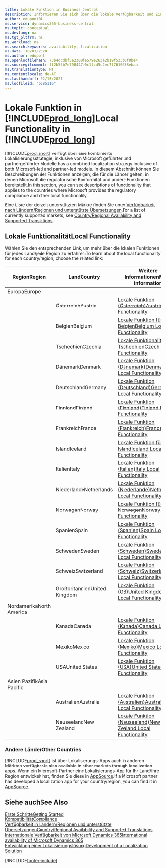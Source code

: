 ```yaml
---
title: Lokale Funktion in Business Central
description: Informieren Sie sich über die lokale Verfügbarkeit und Einhaltung gesetzlicher Bestimmungen von Business Central in den Ländern, in denen Microsoft die lokalen Funktionen bereitstellt.
author: edupont04
ms.service: dynamics365-business-central
ms.topic: conceptual
ms.devlang: na
ms.tgt_pltfrm: na
ms.workload: na
ms.search.keywords: availability, localization
ms.date: 10/01/2020
ms.author: edupont
ms.openlocfilehash: 73b4dcdbf5e2300fe579e263a2b19f533b0f0be4
ms.sourcegitcommit: ff2b55b7e790447e0c1fcd5c2ec7f7610338ebaa
ms.translationtype: HT
ms.contentlocale: de-AT
ms.lasthandoff: 02/15/2021
ms.locfileid: "5385116"
---
```

# <a name="local-functionality-in-prod_long"></a><span data-ttu-id="c99fa-103">Lokale Funktion in [!INCLUDE[prod_long](includes/prod_long.md)]</span><span class="sxs-lookup"><span data-stu-id="c99fa-103">Local Functionality in [!INCLUDE[prod_long](includes/prod_long.md)]</span></span>

[!INCLUDE[prod_short](includes/prod_short.md)] <span data-ttu-id="c99fa-104">verfügt über eine kombinierte Lokalisierungsstrategie, inklusive von Microsoft geführter und partnergeführter Modelle.</span><span class="sxs-lookup"><span data-stu-id="c99fa-104">has a combined localization strategy inclusive of both Microsoft-led and partner-led models.</span></span> <span data-ttu-id="c99fa-105">In diesem Abschnitt können Sie Beschreibungen der Funktionen anzeigen, die für die Länder gelten, in denen Microsoft die regulatorische Konformität und andere Funktionen bereitstellt.</span><span class="sxs-lookup"><span data-stu-id="c99fa-105">In this section, you can see descriptions of functionality that applies to the countries where Microsoft provides the regulatory compliance and other local functionality.</span></span>  

<span data-ttu-id="c99fa-106">Eine Liste der derzeit unterstützten Märkte finden Sie unter [Verfügbarkeit nach Ländern/Regionen und unterstützte Übersetzungen](/dynamics365/business-central/dev-itpro/compliance/apptest-countries-and-translations?toc=/dynamics365/business-central/toc.json).</span><span class="sxs-lookup"><span data-stu-id="c99fa-106">For a list of currently supported markets, see [Country/Regional Availability and Supported Translations](/dynamics365/business-central/dev-itpro/compliance/apptest-countries-and-translations?toc=/dynamics365/business-central/toc.json).</span></span>  

## <a name="local-functionality"></a><span data-ttu-id="c99fa-107">Lokale Funktionalität</span><span class="sxs-lookup"><span data-stu-id="c99fa-107">Local Functionality</span></span>

<span data-ttu-id="c99fa-108">Wählen Sie den entsprechenden Link, um mehr über die lokalen Funktionen für jedes Land/jede Region zu erfahren:</span><span class="sxs-lookup"><span data-stu-id="c99fa-108">To learn about the local functionality for each country/region, choose the related link:</span></span>

| <span data-ttu-id="c99fa-109">Region</span><span class="sxs-lookup"><span data-stu-id="c99fa-109">Region</span></span> | <span data-ttu-id="c99fa-110">Land</span><span class="sxs-lookup"><span data-stu-id="c99fa-110">Country</span></span> | <span data-ttu-id="c99fa-111">Weitere Informationen</span><span class="sxs-lookup"><span data-stu-id="c99fa-111">More information</span></span> |
| --- | --- |--- |
| <span data-ttu-id="c99fa-112">Europa</span><span class="sxs-lookup"><span data-stu-id="c99fa-112">Europe</span></span> |  | |
|        | <span data-ttu-id="c99fa-113">Österreich</span><span class="sxs-lookup"><span data-stu-id="c99fa-113">Austria</span></span> | [<span data-ttu-id="c99fa-114">Lokale Funktion (Österreich)</span><span class="sxs-lookup"><span data-stu-id="c99fa-114">Austria Local Functionality</span></span>](localfunctionality/austria/austria-local-functionality.md) |
|        | <span data-ttu-id="c99fa-115">Belgien</span><span class="sxs-lookup"><span data-stu-id="c99fa-115">Belgium</span></span> | [<span data-ttu-id="c99fa-116">Lokale Funktion für Belgien</span><span class="sxs-lookup"><span data-stu-id="c99fa-116">Belgium Local Functionality</span></span>](localfunctionality/belgium/belgium-local-functionality.md) |
|        | <span data-ttu-id="c99fa-117">Tschechien</span><span class="sxs-lookup"><span data-stu-id="c99fa-117">Czechia</span></span> | [<span data-ttu-id="c99fa-118">Lokale Funktionalität für Tschechien</span><span class="sxs-lookup"><span data-stu-id="c99fa-118">Czech Local Functionality</span></span>](localfunctionality/czech/czech-local-functionality.md) |
|        | <span data-ttu-id="c99fa-119">Dänemark</span><span class="sxs-lookup"><span data-stu-id="c99fa-119">Denmark</span></span> | [<span data-ttu-id="c99fa-120">Lokale Funktion (Dänemark)</span><span class="sxs-lookup"><span data-stu-id="c99fa-120">Denmark Local Functionality</span></span>](localfunctionality/denmark/denmark-local-functionality.md) |
|        | <span data-ttu-id="c99fa-121">Deutschland</span><span class="sxs-lookup"><span data-stu-id="c99fa-121">Germany</span></span> | [<span data-ttu-id="c99fa-122">Lokale Funktion (Deutschland)</span><span class="sxs-lookup"><span data-stu-id="c99fa-122">Germany Local Functionality</span></span>](localfunctionality/germany/germany-local-functionality.md) |
|        | <span data-ttu-id="c99fa-123">Finnland</span><span class="sxs-lookup"><span data-stu-id="c99fa-123">Finland</span></span> | [<span data-ttu-id="c99fa-124">Lokale Funktion (Finnland)</span><span class="sxs-lookup"><span data-stu-id="c99fa-124">Finland Local Functionality</span></span>](localfunctionality/finland/finland-local-functionality.md) |
|        | <span data-ttu-id="c99fa-125">Frankreich</span><span class="sxs-lookup"><span data-stu-id="c99fa-125">France</span></span> | [<span data-ttu-id="c99fa-126">Lokale Funktion (Frankreich)</span><span class="sxs-lookup"><span data-stu-id="c99fa-126">France Local Functionality</span></span>](localfunctionality/france/france-local-functionality.md) |
|        | <span data-ttu-id="c99fa-127">Island</span><span class="sxs-lookup"><span data-stu-id="c99fa-127">Iceland</span></span> | [<span data-ttu-id="c99fa-128">Lokale Funktion für Island</span><span class="sxs-lookup"><span data-stu-id="c99fa-128">Iceland Local Functionality</span></span>](localfunctionality/iceland/iceland-local-functionality.md) |
|        | <span data-ttu-id="c99fa-129">Italien</span><span class="sxs-lookup"><span data-stu-id="c99fa-129">Italy</span></span> | [<span data-ttu-id="c99fa-130">Lokale Funktion (Italien)</span><span class="sxs-lookup"><span data-stu-id="c99fa-130">Italy Local Functionality</span></span>](localfunctionality/italy/italy-local-functionality.md) |
|        | <span data-ttu-id="c99fa-131">Niederlande</span><span class="sxs-lookup"><span data-stu-id="c99fa-131">Netherlands</span></span> | [<span data-ttu-id="c99fa-132">Lokale Funktion (Niederlande)</span><span class="sxs-lookup"><span data-stu-id="c99fa-132">Netherlands Local Functionality</span></span>](localfunctionality/netherlands/netherlands-local-functionality.md) |
|        | <span data-ttu-id="c99fa-133">Norwegen</span><span class="sxs-lookup"><span data-stu-id="c99fa-133">Norway</span></span> | [<span data-ttu-id="c99fa-134">Lokale Funktion für Norwegen</span><span class="sxs-lookup"><span data-stu-id="c99fa-134">Norway Local Functionality</span></span>](localfunctionality/norway/norway-local-functionality.md) |
|        | <span data-ttu-id="c99fa-135">Spanien</span><span class="sxs-lookup"><span data-stu-id="c99fa-135">Spain</span></span> | [<span data-ttu-id="c99fa-136">Lokale Funktion (Spanien)</span><span class="sxs-lookup"><span data-stu-id="c99fa-136">Spain Local Functionality</span></span>](localfunctionality/spain/spain-local-functionality.md) |
|        | <span data-ttu-id="c99fa-137">Schweden</span><span class="sxs-lookup"><span data-stu-id="c99fa-137">Sweden</span></span> | [<span data-ttu-id="c99fa-138">Lokale Funktion (Schweden)</span><span class="sxs-lookup"><span data-stu-id="c99fa-138">Sweden Local Functionality</span></span>](localfunctionality/sweden/sweden-local-functionality.md) |
|        | <span data-ttu-id="c99fa-139">Schweiz</span><span class="sxs-lookup"><span data-stu-id="c99fa-139">Switzerland</span></span> | [<span data-ttu-id="c99fa-140">Lokale Funktion (Schweiz)</span><span class="sxs-lookup"><span data-stu-id="c99fa-140">Switzerland Local Functionality</span></span>](localfunctionality/switzerland/switzerland-local-functionality.md) |
|        | <span data-ttu-id="c99fa-141">Großbritannien</span><span class="sxs-lookup"><span data-stu-id="c99fa-141">United Kingdom</span></span> | [<span data-ttu-id="c99fa-142">Lokale Funktion (GB)</span><span class="sxs-lookup"><span data-stu-id="c99fa-142">United Kingdom Local Functionality</span></span>](localfunctionality/unitedkingdom/united-kingdom-local-functionality.md) |
| <span data-ttu-id="c99fa-143">Nordamerika</span><span class="sxs-lookup"><span data-stu-id="c99fa-143">North America</span></span> |       |  |
|        | <span data-ttu-id="c99fa-144">Kanada</span><span class="sxs-lookup"><span data-stu-id="c99fa-144">Canada</span></span>|[<span data-ttu-id="c99fa-145">Lokale Funktion (Kanada)</span><span class="sxs-lookup"><span data-stu-id="c99fa-145">Canada Local Functionality</span></span>](localfunctionality/canada/canada-local-functionality.md) |
|        | <span data-ttu-id="c99fa-146">Mexiko</span><span class="sxs-lookup"><span data-stu-id="c99fa-146">Mexico</span></span> | [<span data-ttu-id="c99fa-147">Lokale Funktion (Mexiko)</span><span class="sxs-lookup"><span data-stu-id="c99fa-147">Mexico Local Functionality</span></span>](localfunctionality/mexico/mexico-local-functionality.md) |
|        | <span data-ttu-id="c99fa-148">USA</span><span class="sxs-lookup"><span data-stu-id="c99fa-148">United States</span></span>|[<span data-ttu-id="c99fa-149">Lokale Funktion (USA)</span><span class="sxs-lookup"><span data-stu-id="c99fa-149">United States Local Functionality</span></span>](localfunctionality/unitedstates/united-states-local-functionality.md) |
| <span data-ttu-id="c99fa-150">Asien Pazifik</span><span class="sxs-lookup"><span data-stu-id="c99fa-150">Asia Pacific</span></span> |       |  |
|        | <span data-ttu-id="c99fa-151">Australien</span><span class="sxs-lookup"><span data-stu-id="c99fa-151">Australia</span></span> | [<span data-ttu-id="c99fa-152">Lokale Funktion (Australien)</span><span class="sxs-lookup"><span data-stu-id="c99fa-152">Australia Local Functionality</span></span>](localfunctionality/australia/australia-local-functionality.md) |
|        | <span data-ttu-id="c99fa-153">Neuseeland</span><span class="sxs-lookup"><span data-stu-id="c99fa-153">New Zealand</span></span> | [<span data-ttu-id="c99fa-154">Lokale Funktion (Neuseeland)</span><span class="sxs-lookup"><span data-stu-id="c99fa-154">New Zealand Local Functionality</span></span>](localfunctionality/newzealand/new-zealand-local-functionality.md) |

### <a name="other-countries"></a><span data-ttu-id="c99fa-155">Andere Länder</span><span class="sxs-lookup"><span data-stu-id="c99fa-155">Other Countries</span></span>

[!INCLUDE[prod_short](includes/prod_short.md)] <span data-ttu-id="c99fa-156">ist über Lokalisierungs-Apps auch in anderen Märkten verfügbar.</span><span class="sxs-lookup"><span data-stu-id="c99fa-156">is also available in other markets through localization apps.</span></span> <span data-ttu-id="c99fa-157">Wenn ein Microsoft-Partner eine Lokalisierungs-App für Ihr Land/Ihre Region entwickelt hat, finden Sie diese in [AppSource](https://go.microsoft.com/fwlink/?linkid=2081646).</span><span class="sxs-lookup"><span data-stu-id="c99fa-157">If a Microsoft partner has developed a localization app for your country/region, you can find it in [AppSource](https://go.microsoft.com/fwlink/?linkid=2081646).</span></span>

## <a name="see-also"></a><span data-ttu-id="c99fa-158">Siehe auch</span><span class="sxs-lookup"><span data-stu-id="c99fa-158">See Also</span></span>

[<span data-ttu-id="c99fa-159">Erste Schritte</span><span class="sxs-lookup"><span data-stu-id="c99fa-159">Getting Started</span></span>](product-get-started.md)  
[<span data-ttu-id="c99fa-160">Kompatibilität</span><span class="sxs-lookup"><span data-stu-id="c99fa-160">Compliance</span></span>](compliance/compliance-overview.md)  
[<span data-ttu-id="c99fa-161">Verfügbarkeit in Ländern/Regionen und unterstützte Übersetzungen</span><span class="sxs-lookup"><span data-stu-id="c99fa-161">Country/Regional Availability and Supported Translations</span></span>](/dynamics365/business-central/dev-itpro/compliance/apptest-countries-and-translations?toc=/dynamics365/business-central/toc.json)  
[<span data-ttu-id="c99fa-162">Internationale Verfügbarkeit von Microsoft Dynamics 365</span><span class="sxs-lookup"><span data-stu-id="c99fa-162">International availability of Microsoft Dynamics 365</span></span>](/dynamics365/get-started/availability)  
[<span data-ttu-id="c99fa-163">Entwicklung einer Lokalisierungslösung</span><span class="sxs-lookup"><span data-stu-id="c99fa-163">Development of a Localization Solution</span></span>](/dynamics365/business-central/dev-itpro/developer/readiness/readiness-develop-localization)  


[!INCLUDE[footer-include](includes/footer-banner.md)]
